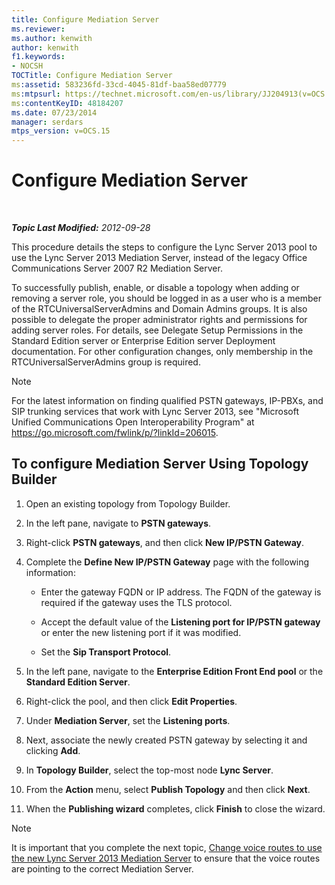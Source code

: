 ```yaml
---
title: Configure Mediation Server
ms.reviewer: 
ms.author: kenwith
author: kenwith
f1.keywords:
- NOCSH
TOCTitle: Configure Mediation Server
ms:assetid: 583236fd-33cd-4045-81df-baa58ed07779
ms:mtpsurl: https://technet.microsoft.com/en-us/library/JJ204913(v=OCS.15)
ms:contentKeyID: 48184207
ms.date: 07/23/2014
manager: serdars
mtps_version: v=OCS.15
---
```


<div data-xmlns="http://www.w3.org/1999/xhtml">

<div class="topic" data-xmlns="http://www.w3.org/1999/xhtml" data-msxsl="urn:schemas-microsoft-com:xslt" data-cs="https://msdn.microsoft.com/">

<div data-asp="https://msdn2.microsoft.com/asp">

# Configure Mediation Server

</div>

<div id="mainSection">

<div id="mainBody">

<span> </span>

_**Topic Last Modified:** 2012-09-28_

This procedure details the steps to configure the Lync Server 2013 pool to use the Lync Server 2013 Mediation Server, instead of the legacy Office Communications Server 2007 R2 Mediation Server.

To successfully publish, enable, or disable a topology when adding or removing a server role, you should be logged in as a user who is a member of the RTCUniversalServerAdmins and Domain Admins groups. It is also possible to delegate the proper administrator rights and permissions for adding server roles. For details, see Delegate Setup Permissions in the Standard Edition server or Enterprise Edition server Deployment documentation. For other configuration changes, only membership in the RTCUniversalServerAdmins group is required.

<div>


> [!NOTE]  
> For the latest information on finding qualified PSTN gateways, IP-PBXs, and SIP trunking services that work with Lync Server 2013, see "Microsoft Unified Communications Open Interoperability Program" at <A href="https://go.microsoft.com/fwlink/p/?linkid=206015">https://go.microsoft.com/fwlink/p/?linkId=206015</A>.



</div>

<div>

## To configure Mediation Server Using Topology Builder

1.  Open an existing topology from Topology Builder.

2.  In the left pane, navigate to **PSTN gateways**.

3.  Right-click **PSTN gateways**, and then click **New IP/PSTN Gateway**.

4.  Complete the **Define New IP/PSTN Gateway** page with the following information:
    
      - Enter the gateway FQDN or IP address. The FQDN of the gateway is required if the gateway uses the TLS protocol.
    
      - Accept the default value of the **Listening port for IP/PSTN gateway** or enter the new listening port if it was modified.
    
      - Set the **Sip Transport Protocol**.

5.  In the left pane, navigate to the **Enterprise Edition Front End pool** or the **Standard Edition Server**.

6.  Right-click the pool, and then click **Edit Properties**.

7.  Under **Mediation Server**, set the **Listening ports**.

8.  Next, associate the newly created PSTN gateway by selecting it and clicking **Add**.

9.  In **Topology Builder**, select the top-most node **Lync Server**.

10. From the **Action** menu, select **Publish Topology** and then click **Next**.

11. When the **Publishing wizard** completes, click **Finish** to close the wizard.

<div>


> [!NOTE]  
> It is important that you complete the next topic, <A href="change-voice-routes-to-use-the-new-lync-server-2013-mediation-server.md">Change voice routes to use the new Lync Server 2013 Mediation Server</A> to ensure that the voice routes are pointing to the correct Mediation Server.



</div>

</div>

</div>

<span> </span>

</div>

</div>

</div>

